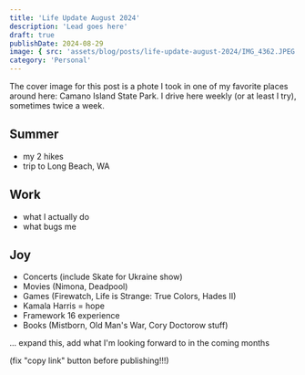 ```yaml
---
title: 'Life Update August 2024'
description: 'Lead goes here'
draft: true
publishDate: 2024-08-29
image: { src: 'assets/blog/posts/life-update-august-2024/IMG_4362.JPEG', alt: "A serene shoreline scene at Camano Island State Park, viewed from a wooden picnic table. In the foreground, a white takeout container sits on the weathered planks, topped with a black e-reader with a white-on-red EFF \"Fight Dystopia\" sticker. Beyond, the calm waters of the Saratoga Passage stretch to the horizon, where distant shores of Whidbey Island are visible. A lone sailboat can be seen in the middle distance. The late afternoon sun casts a warm glow on the scene, with light sparkling on the water's surface." }
category: 'Personal'
---
```


The cover image for this post is a phote I took in one of my favorite places around here: Camano Island State Park. I drive here weekly (or at least I try), sometimes twice a week.

## Summer

- my 2 hikes
- trip to Long Beach, WA

## Work

- what I actually do
- what bugs me

## Joy

- Concerts (include Skate for Ukraine show)
- Movies (Nimona, Deadpool)
- Games (Firewatch, Life is Strange: True Colors, Hades II)
- Kamala Harris = hope
- Framework 16 experience
- Books (Mistborn, Old Man's War, Cory Doctorow stuff)

... expand this, add what I'm looking forward to in the coming months

(fix "copy link" button before publishing!!!)
